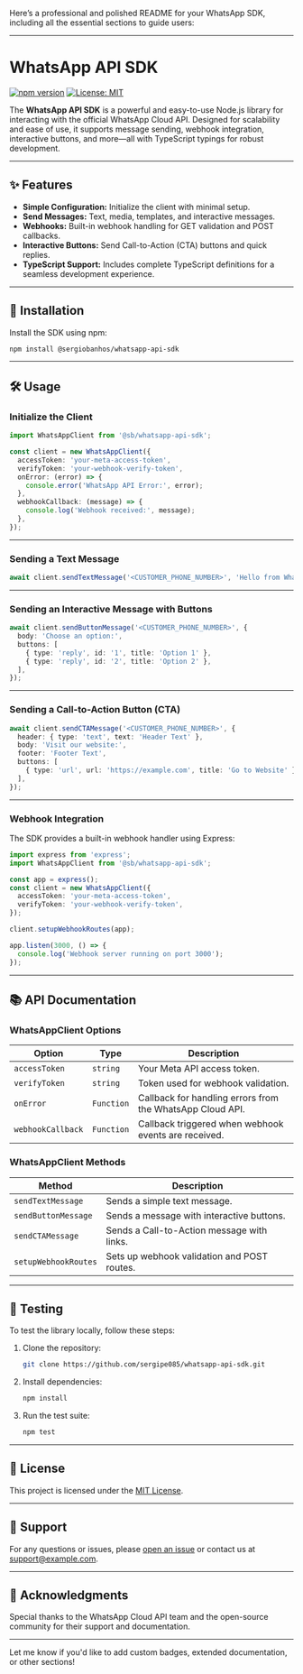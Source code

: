 Here’s a professional and polished README for your WhatsApp SDK, including all the essential sections to guide users:

---

# WhatsApp API SDK

[![npm version](https://badge.fury.io/js/%40sb%2Fwhatsapp-api-sdk.svg)](https://badge.fury.io/js/%40sb%2Fwhatsapp-api-sdk)
[![License: MIT](https://img.shields.io/badge/License-MIT-green.svg)](https://opensource.org/licenses/MIT)

The **WhatsApp API SDK** is a powerful and easy-to-use Node.js library for interacting with the official WhatsApp Cloud API. Designed for scalability and ease of use, it supports message sending, webhook integration, interactive buttons, and more—all with TypeScript typings for robust development.

---

## ✨ Features

- **Simple Configuration:** Initialize the client with minimal setup.
- **Send Messages:** Text, media, templates, and interactive messages.
- **Webhooks:** Built-in webhook handling for GET validation and POST callbacks.
- **Interactive Buttons:** Send Call-to-Action (CTA) buttons and quick replies.
- **TypeScript Support:** Includes complete TypeScript definitions for a seamless development experience.

---

## 🚀 Installation

Install the SDK using npm:

```bash
npm install @sergiobanhos/whatsapp-api-sdk
```

---

## 🛠️ Usage

### Initialize the Client

```typescript
import WhatsAppClient from '@sb/whatsapp-api-sdk';

const client = new WhatsAppClient({
  accessToken: 'your-meta-access-token',
  verifyToken: 'your-webhook-verify-token',
  onError: (error) => {
    console.error('WhatsApp API Error:', error);
  },
  webhookCallback: (message) => {
    console.log('Webhook received:', message);
  },
});
```

---

### Sending a Text Message

```typescript
await client.sendTextMessage('<CUSTOMER_PHONE_NUMBER>', 'Hello from WhatsApp API SDK!');
```

---

### Sending an Interactive Message with Buttons

```typescript
await client.sendButtonMessage('<CUSTOMER_PHONE_NUMBER>', {
  body: 'Choose an option:',
  buttons: [
    { type: 'reply', id: '1', title: 'Option 1' },
    { type: 'reply', id: '2', title: 'Option 2' },
  ],
});
```

---

### Sending a Call-to-Action Button (CTA)

```typescript
await client.sendCTAMessage('<CUSTOMER_PHONE_NUMBER>', {
  header: { type: 'text', text: 'Header Text' },
  body: 'Visit our website:',
  footer: 'Footer Text',
  buttons: [
    { type: 'url', url: 'https://example.com', title: 'Go to Website' },
  ],
});
```

---

### Webhook Integration

The SDK provides a built-in webhook handler using Express:

```typescript
import express from 'express';
import WhatsAppClient from '@sb/whatsapp-api-sdk';

const app = express();
const client = new WhatsAppClient({
  accessToken: 'your-meta-access-token',
  verifyToken: 'your-webhook-verify-token',
});

client.setupWebhookRoutes(app);

app.listen(3000, () => {
  console.log('Webhook server running on port 3000');
});
```

---

## 📚 API Documentation

### WhatsAppClient Options

| Option         | Type       | Description                                                   |
|----------------|------------|---------------------------------------------------------------|
| `accessToken`  | `string`   | Your Meta API access token.                                   |
| `verifyToken`  | `string`   | Token used for webhook validation.                           |
| `onError`      | `Function` | Callback for handling errors from the WhatsApp Cloud API.     |
| `webhookCallback` | `Function` | Callback triggered when webhook events are received.      |

### WhatsAppClient Methods

| Method                | Description                                   |
|-----------------------|-----------------------------------------------|
| `sendTextMessage`     | Sends a simple text message.                 |
| `sendButtonMessage`   | Sends a message with interactive buttons.    |
| `sendCTAMessage`      | Sends a Call-to-Action message with links.   |
| `setupWebhookRoutes`  | Sets up webhook validation and POST routes.  |

---

## 🧪 Testing

To test the library locally, follow these steps:

1. Clone the repository:
   ```bash
   git clone https://github.com/sergipe085/whatsapp-api-sdk.git
   ```
2. Install dependencies:
   ```bash
   npm install
   ```
3. Run the test suite:
   ```bash
   npm test
   ```

---

## 📝 License

This project is licensed under the [MIT License](LICENSE).

---

## 💬 Support

For any questions or issues, please [open an issue](https://github.com/your-username/whatsapp-api-sdk/issues) or contact us at support@example.com.

---

## 🌟 Acknowledgments

Special thanks to the WhatsApp Cloud API team and the open-source community for their support and documentation.

---

Let me know if you'd like to add custom badges, extended documentation, or other sections!